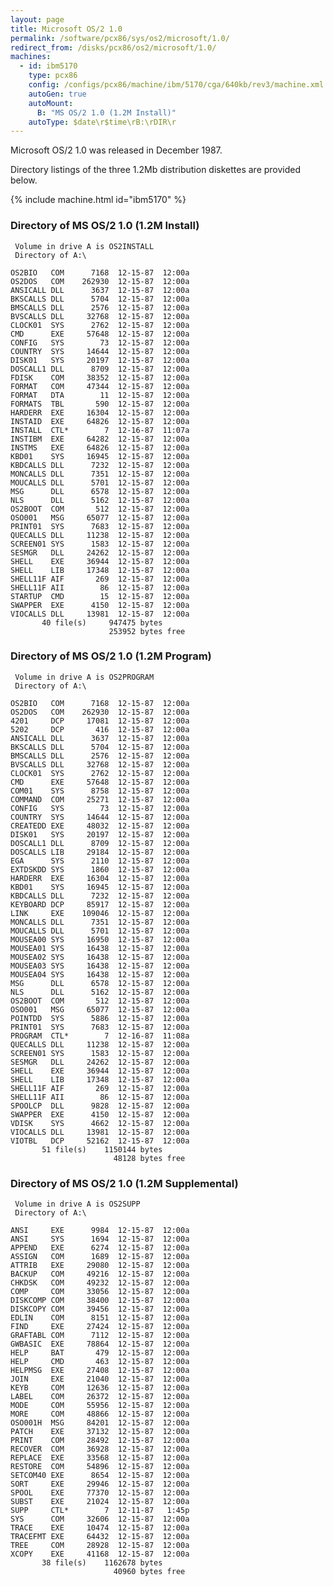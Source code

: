 ```yaml
---
layout: page
title: Microsoft OS/2 1.0
permalink: /software/pcx86/sys/os2/microsoft/1.0/
redirect_from: /disks/pcx86/os2/microsoft/1.0/
machines:
  - id: ibm5170
    type: pcx86
    config: /configs/pcx86/machine/ibm/5170/cga/640kb/rev3/machine.xml
    autoGen: true
    autoMount:
      B: "MS OS/2 1.0 (1.2M Install)"
    autoType: $date\r$time\rB:\rDIR\r
---
```


Microsoft OS/2 1.0 was released in December 1987.

Directory listings of the three 1.2Mb distribution diskettes are provided below.

{% include machine.html id="ibm5170" %}

### Directory of MS OS/2 1.0 (1.2M Install)

     Volume in drive A is OS2INSTALL
     Directory of A:\

    OS2BIO   COM      7168  12-15-87  12:00a
    OS2DOS   COM    262930  12-15-87  12:00a
    ANSICALL DLL      3637  12-15-87  12:00a
    BKSCALLS DLL      5704  12-15-87  12:00a
    BMSCALLS DLL      2576  12-15-87  12:00a
    BVSCALLS DLL     32768  12-15-87  12:00a
    CLOCK01  SYS      2762  12-15-87  12:00a
    CMD      EXE     57648  12-15-87  12:00a
    CONFIG   SYS        73  12-15-87  12:00a
    COUNTRY  SYS     14644  12-15-87  12:00a
    DISK01   SYS     20197  12-15-87  12:00a
    DOSCALL1 DLL      8709  12-15-87  12:00a
    FDISK    COM     38352  12-15-87  12:00a
    FORMAT   COM     47344  12-15-87  12:00a
    FORMAT   DTA        11  12-15-87  12:00a
    FORMATS  TBL       590  12-15-87  12:00a
    HARDERR  EXE     16304  12-15-87  12:00a
    INSTAID  EXE     64826  12-15-87  12:00a
    INSTALL  CTL*        7  12-16-87  11:07a
    INSTIBM  EXE     64282  12-15-87  12:00a
    INSTMS   EXE     64826  12-15-87  12:00a
    KBD01    SYS     16945  12-15-87  12:00a
    KBDCALLS DLL      7232  12-15-87  12:00a
    MONCALLS DLL      7351  12-15-87  12:00a
    MOUCALLS DLL      5701  12-15-87  12:00a
    MSG      DLL      6578  12-15-87  12:00a
    NLS      DLL      5162  12-15-87  12:00a
    OS2BOOT  COM       512  12-15-87  12:00a
    OSO001   MSG     65077  12-15-87  12:00a
    PRINT01  SYS      7683  12-15-87  12:00a
    QUECALLS DLL     11238  12-15-87  12:00a
    SCREEN01 SYS      1583  12-15-87  12:00a
    SESMGR   DLL     24262  12-15-87  12:00a
    SHELL    EXE     36944  12-15-87  12:00a
    SHELL    LIB     17348  12-15-87  12:00a
    SHELL11F AIF       269  12-15-87  12:00a
    SHELL11F AII        86  12-15-87  12:00a
    STARTUP  CMD        15  12-15-87  12:00a
    SWAPPER  EXE      4150  12-15-87  12:00a
    VIOCALLS DLL     13981  12-15-87  12:00a
           40 file(s)     947475 bytes
                          253952 bytes free

### Directory of MS OS/2 1.0 (1.2M Program)

     Volume in drive A is OS2PROGRAM
     Directory of A:\

    OS2BIO   COM      7168  12-15-87  12:00a
    OS2DOS   COM    262930  12-15-87  12:00a
    4201     DCP     17081  12-15-87  12:00a
    5202     DCP       416  12-15-87  12:00a
    ANSICALL DLL      3637  12-15-87  12:00a
    BKSCALLS DLL      5704  12-15-87  12:00a
    BMSCALLS DLL      2576  12-15-87  12:00a
    BVSCALLS DLL     32768  12-15-87  12:00a
    CLOCK01  SYS      2762  12-15-87  12:00a
    CMD      EXE     57648  12-15-87  12:00a
    COM01    SYS      8758  12-15-87  12:00a
    COMMAND  COM     25271  12-15-87  12:00a
    CONFIG   SYS        73  12-15-87  12:00a
    COUNTRY  SYS     14644  12-15-87  12:00a
    CREATEDD EXE     48032  12-15-87  12:00a
    DISK01   SYS     20197  12-15-87  12:00a
    DOSCALL1 DLL      8709  12-15-87  12:00a
    DOSCALLS LIB     29184  12-15-87  12:00a
    EGA      SYS      2110  12-15-87  12:00a
    EXTDSKDD SYS      1860  12-15-87  12:00a
    HARDERR  EXE     16304  12-15-87  12:00a
    KBD01    SYS     16945  12-15-87  12:00a
    KBDCALLS DLL      7232  12-15-87  12:00a
    KEYBOARD DCP     85917  12-15-87  12:00a
    LINK     EXE    109046  12-15-87  12:00a
    MONCALLS DLL      7351  12-15-87  12:00a
    MOUCALLS DLL      5701  12-15-87  12:00a
    MOUSEA00 SYS     16950  12-15-87  12:00a
    MOUSEA01 SYS     16438  12-15-87  12:00a
    MOUSEA02 SYS     16438  12-15-87  12:00a
    MOUSEA03 SYS     16438  12-15-87  12:00a
    MOUSEA04 SYS     16438  12-15-87  12:00a
    MSG      DLL      6578  12-15-87  12:00a
    NLS      DLL      5162  12-15-87  12:00a
    OS2BOOT  COM       512  12-15-87  12:00a
    OSO001   MSG     65077  12-15-87  12:00a
    POINTDD  SYS      5886  12-15-87  12:00a
    PRINT01  SYS      7683  12-15-87  12:00a
    PROGRAM  CTL*        7  12-16-87  11:08a
    QUECALLS DLL     11238  12-15-87  12:00a
    SCREEN01 SYS      1583  12-15-87  12:00a
    SESMGR   DLL     24262  12-15-87  12:00a
    SHELL    EXE     36944  12-15-87  12:00a
    SHELL    LIB     17348  12-15-87  12:00a
    SHELL11F AIF       269  12-15-87  12:00a
    SHELL11F AII        86  12-15-87  12:00a
    SPOOLCP  DLL      9828  12-15-87  12:00a
    SWAPPER  EXE      4150  12-15-87  12:00a
    VDISK    SYS      4662  12-15-87  12:00a
    VIOCALLS DLL     13981  12-15-87  12:00a
    VIOTBL   DCP     52162  12-15-87  12:00a
           51 file(s)    1150144 bytes
                           48128 bytes free

### Directory of MS OS/2 1.0 (1.2M Supplemental)

     Volume in drive A is OS2SUPP
     Directory of A:\

    ANSI     EXE      9984  12-15-87  12:00a
    ANSI     SYS      1694  12-15-87  12:00a
    APPEND   EXE      6274  12-15-87  12:00a
    ASSIGN   COM      1689  12-15-87  12:00a
    ATTRIB   EXE     29080  12-15-87  12:00a
    BACKUP   COM     49216  12-15-87  12:00a
    CHKDSK   COM     49232  12-15-87  12:00a
    COMP     COM     33056  12-15-87  12:00a
    DISKCOMP COM     38400  12-15-87  12:00a
    DISKCOPY COM     39456  12-15-87  12:00a
    EDLIN    COM      8151  12-15-87  12:00a
    FIND     EXE     27424  12-15-87  12:00a
    GRAFTABL COM      7112  12-15-87  12:00a
    GWBASIC  EXE     78864  12-15-87  12:00a
    HELP     BAT       479  12-15-87  12:00a
    HELP     CMD       463  12-15-87  12:00a
    HELPMSG  EXE     27408  12-15-87  12:00a
    JOIN     EXE     21040  12-15-87  12:00a
    KEYB     COM     12636  12-15-87  12:00a
    LABEL    COM     26372  12-15-87  12:00a
    MODE     COM     55956  12-15-87  12:00a
    MORE     COM     48866  12-15-87  12:00a
    OSO001H  MSG     84201  12-15-87  12:00a
    PATCH    EXE     37132  12-15-87  12:00a
    PRINT    COM     28492  12-15-87  12:00a
    RECOVER  COM     36928  12-15-87  12:00a
    REPLACE  EXE     33568  12-15-87  12:00a
    RESTORE  COM     54896  12-15-87  12:00a
    SETCOM40 EXE      8654  12-15-87  12:00a
    SORT     EXE     29946  12-15-87  12:00a
    SPOOL    EXE     77370  12-15-87  12:00a
    SUBST    EXE     21024  12-15-87  12:00a
    SUPP     CTL*        7  12-11-87   1:45p
    SYS      COM     32606  12-15-87  12:00a
    TRACE    EXE     10474  12-15-87  12:00a
    TRACEFMT EXE     64432  12-15-87  12:00a
    TREE     COM     28928  12-15-87  12:00a
    XCOPY    EXE     41168  12-15-87  12:00a
           38 file(s)    1162678 bytes
                           40960 bytes free
